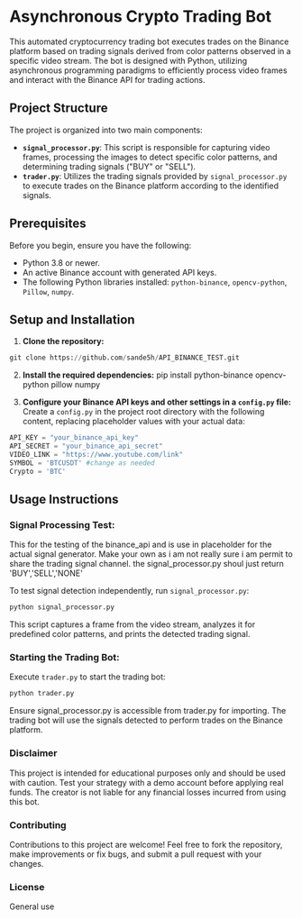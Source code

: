 # Asynchronous Crypto Trading Bot

This automated cryptocurrency trading bot executes trades on the Binance platform based on trading signals derived from color patterns observed in a specific video stream. The bot is designed with Python, utilizing asynchronous programming paradigms to efficiently process video frames and interact with the Binance API for trading actions.

## Project Structure

The project is organized into two main components:

- **`signal_processor.py`**: This script is responsible for capturing video frames, processing the images to detect specific color patterns, and determining trading signals ("BUY" or "SELL").
- **`trader.py`**: Utilizes the trading signals provided by `signal_processor.py` to execute trades on the Binance platform according to the identified signals.

## Prerequisites

Before you begin, ensure you have the following:

- Python 3.8 or newer.
- An active Binance account with generated API keys.
- The following Python libraries installed: `python-binance`, `opencv-python`, `Pillow`, `numpy`.

## Setup and Installation

1. **Clone the repository:**
```python
git clone https://github.com/sande5h/API_BINANCE_TEST.git

```

2. **Install the required dependencies:**
pip install python-binance opencv-python pillow numpy


3. **Configure your Binance API keys and other settings in a `config.py` file:**
Create a `config.py` in the project root directory with the following content, replacing placeholder values with your actual data:
```python
API_KEY = "your_binance_api_key"
API_SECRET = "your_binance_api_secret"
VIDEO_LINK = "https://www.youtube.com/link"
SYMBOL = 'BTCUSDT' #change as needed
Crypto = 'BTC'
```
## Usage Instructions

### Signal Processing Test:

This for the testing of the binance_api and is use in placeholder for the actual signal generator. Make your own as i am not really sure i am permit to share the trading signal channel. the signal_processor.py shoul just return 'BUY','SELL','NONE'

To test signal detection independently, run `signal_processor.py`:
```bash
python signal_processor.py
```

This script captures a frame from the video stream, analyzes it for predefined color patterns, and prints the detected trading signal.

### Starting the Trading Bot:
Execute `trader.py` to start the trading bot:

```bash
python trader.py
````
Ensure signal_processor.py is accessible from trader.py for importing. The trading bot will use the signals detected to perform trades on the Binance platform.

### Disclaimer
This project is intended for educational purposes only and should be used with caution. Test your strategy with a demo account before applying real funds. The creator is not liable for any financial losses incurred from using this bot.

### Contributing
Contributions to this project are welcome! Feel free to fork the repository, make improvements or fix bugs, and submit a pull request with your changes.

### License
General use
